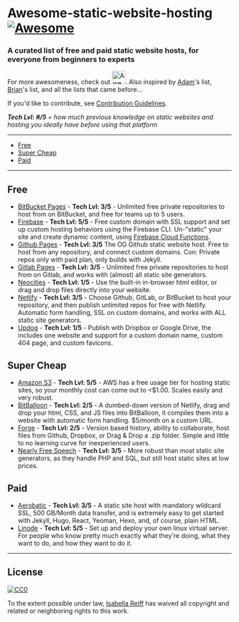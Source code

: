 # Awesome-static-website-hosting [![Awesome](https://awesome.re/badge.svg)](https://awesome.re)
### A curated list of free and paid static website hosts, for everyone from beginners to experts
For more awesomeness, check out <a href="https://github.com/sindresorhus/awesome">
  <img src="https://cdn.rawgit.com/sindresorhus/awesome/master/media/logo.svg" alt="Awesome" width="30px"></a>.  Also inspired by [Adam](https://github.com/agarrharr)'s list, [Brian](https://github.com/b-long)'s list, and all the lists that came before...

If you'd like to contribute, see [Contribution Guidelines](/contributing.md).

***Tech Lvl: #/5** = how much previous knowledge on static websites and hosting you ideally have before using that platform*

---
- [Free](#free)
- [Super Cheap](#super-cheap)
- [Paid](#paid)
---

## Free
- [BitBucket Pages](https://pages.bitbucket.io/) - **Tech Lvl: 3/5** - Unlimited free private repositories to host from on BitBucket, and free for teams up to 5 users.
- [Firebase](https://firebase.google.com/docs/hosting/) - **Tech Lvl: 5/5** - Free custom domain with SSL support and set up custom hosting behaviors using the Firebase CLI. Un-"static" your site and create dynamic content, using [Firebase Cloud Functions](https://firebase.google.com/docs/hosting/functions).
- [Github Pages](https://pages.github.com/) - **Tech Lvl: 3/5** The OG Github static website host. Free to host from any repository, and connect custom domains. Con: Private repos only with paid plan, only builds with Jekyll.
- [Gitlab Pages](https://about.gitlab.com/features/pages/) - **Tech Lvl: 3/5** - Unlimited free private repositories to host from on Gitlab, and works with (almost) all static site generators.
- [Neocities](https://neocities.org/) - **Tech Lvl: 1/5** - Use the built-in in-browser html editor, or drag and drop files directly into your website.
- [Netlify](https://www.netlify.com/) - **Tech Lvl: 3/5** - Choose Github, GitLab, or BitBucket to host your repository, and then publish unlimited repos for free with Netlify. Automatic form handling, SSL on custom domains, and works with ALL static site generators.
- [Updog](https://updog.co/) - **Tech Lvl: 1/5** - Publish with Dropbox or Google Drive, the includes one website and support for a custom domain name, custom 404 page, and custom favicons.

## Super Cheap
- [Amazon S3](https://aws.amazon.com/getting-started/projects/host-static-website/services-costs/) - **Tech Lvl: 5/5** - AWS has a free usage tier for hosting static sites, so your monthly cost can come out to <$1.00. Scales easily and very robust.
- [BitBalloon](https://www.bitballoon.com/) - **Tech Lvl: 2/5** - A dumbed-down version of Netlify, drag and drop your html, CSS, and JS files into BitBalloon, it compiles them into a website with automatic form handling. $5/month on a custom URL.
- [Forge](https://getforge.com/) - **Tech Lvl: 2/5** - Version based history, ability to collaborate, host files from Github, Dropbox, or Drag & Drop a .zip folder. Simple and little to no learning curve for inexperienced users.
- [Nearly Free Speech](https://www.nearlyfreespeech.net/) - **Tech Lvl: 3/5** - More robust than most static site generators, as they handle PHP and SQL, but still host static sites at low prices.

## Paid
- [Aerobatic](https://www.aerobatic.com) -  **Tech Lvl: 3/5** - A static site host with mandatory wildcard SSL, 500 GB/Month data transfer, and is extremely easy to get started with Jekyll, Hugo, React, Yeoman, Hexo, and, of course, plain HTML.
- [Linode](https://www.linode.com/) - **Tech Lvl: 5/5** - Set up and deploy your own linux virtual server. For people who know pretty much exactly what they're doing, what they want to do, and how they want to do it.

---

## License

[![CC0](http://i.creativecommons.org/p/zero/1.0/88x31.png)](http://creativecommons.org/publicdomain/zero/1.0/)

To the extent possible under law, [Isabella Reiff](https://isabellareiff.com/) has waived all copyright and related or neighboring rights to this work.
